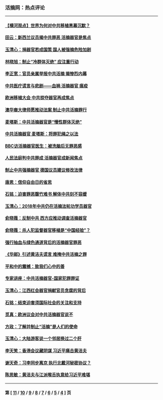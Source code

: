 ### 活摘网：热点评论
---
#### [【横河观点】世界为何对中共移植黑幕沉默？](../../pages/nf5879/n13244249.md?01050430) 
#### [田云：新西兰议员揭中共罪恶 活摘器官是焦点](../../pages/nf5879/n13070629.md?01050430) 
#### [玉清心：捐器官若成国策 国人被强摘危险加剧](../../pages/nf5879/n12802713.md?01050430) 
#### [林晓旭：制止“冷群体灭绝” 应注重行动](../../pages/nf5879/n12779736.md?01050430) 
#### [李正宽：官员亲属举报中共活摘 揭惨烈内幕](../../pages/nf5879/n12684490.md?01050430) 
#### [中共医疗谎言与悲剧——血祸 活摘器官 瘟疫](../../pages/nf5879/n12372103.md?01050430) 
#### [欧洲移植大会 中共掠夺器官再成焦点](../../pages/nf5879/n11538883.md?01050430) 
#### [澳华裔大律师愿推动法案 制止中共活摘罪行](../../pages/nf5879/n11377039.md?01050430) 
#### [麦塔斯：中共活摘器官是“慢性群体灭绝”](../../pages/nf5879/n11350529.md?01050430) 
#### [中共活摘器官 麦塔斯：将罪犯绳之以法](../../pages/nf5879/n11347973.md?01050430) 
#### [BBC访活摘器官医生：被洗脑后无罪恶感](../../pages/nf5879/n11335935.md?01050430) 
#### [人民法庭判中共罪成 活摘器官成新闻焦点](../../pages/nf5879/n11331578.md?01050430) 
#### [制止中共强摘器官 德国议员建议修改法律](../../pages/nf5879/n11249451.md?01050430) 
#### [唐恩：信仰自由日的省思](../../pages/nf5879/n11003525.md?01050430) 
#### [石铭：迫害罪恶罄竹难书  解体中共刻不容缓](../../pages/nf5879/n10942855.md?01050430) 
#### [玉清心：2018年中共仍在活摘法轮功学员器官](../../pages/nf5879/n10914646.md?01050430) 
#### [俞晓薇：反制中共 西方应推动调查活摘器官](../../pages/nf5879/n10794671.md?01050430) 
#### [俞晓薇：杀人犯监督器官移植是“中国经验”？](../../pages/nf5879/n10466427.md?01050430) 
#### [强行抽血与绿色通道背后的活摘器官罪恶](../../pages/nf5879/n10004708.md?01050430) 
#### [《华邮》引述黄洁夫谎言 难掩中共活摘之罪](../../pages/nf5879/n9642309.md?01050430) 
#### [平和中的震撼：致我们心中的善](../../pages/nf5879/n9021123.md?01050430) 
#### [专家讲座：中共活摘器官-国家犯罪罪证](../../pages/nf5879/n8828153.md?01050430) 
#### [玉清心：江西红会器官捐献官员贪腐的背后](../../pages/nf5879/n8522122.md?01050430) 
#### [石铭：结束迫害须国际社会的关注和支持](../../pages/nf5879/n8443497.md?01050430) 
#### [觅真：欧洲议会对中共活摘器官说不](../../pages/nf5879/n8337486.md?01050430) 
#### [方政：了解并制止“活摘”是人们的使命](../../pages/nf5879/n8329214.md?01050430) 
#### [玉清心：大陆游客说一个邻居换过二个肝](../../pages/nf5879/n8291404.md?01050430) 
#### [李天笑：香港会议藏阴谋 习近平痛击黄洁夫](../../pages/nf5879/n8241459.md?01050430) 
#### [谢天奇：习李同步离京 执行北戴河秘密协议？](../../pages/nf5879/n8230418.md?01050430) 
#### [陈思敏：黄洁夫与江派喉舌执意给习近平难堪](../../pages/nf5879/n8222166.md?01050430) 

---
#### 第 [ [11](./11.md?01050430) / [10](./10.md?01050430) / [9](./9.md?01050430) / [8](./8.md?01050430) / [7](./7.md?01050430) / [6](./6.md?01050430) / [5](./5.md?01050430) / [4](./4.md?01050430) ] 页
